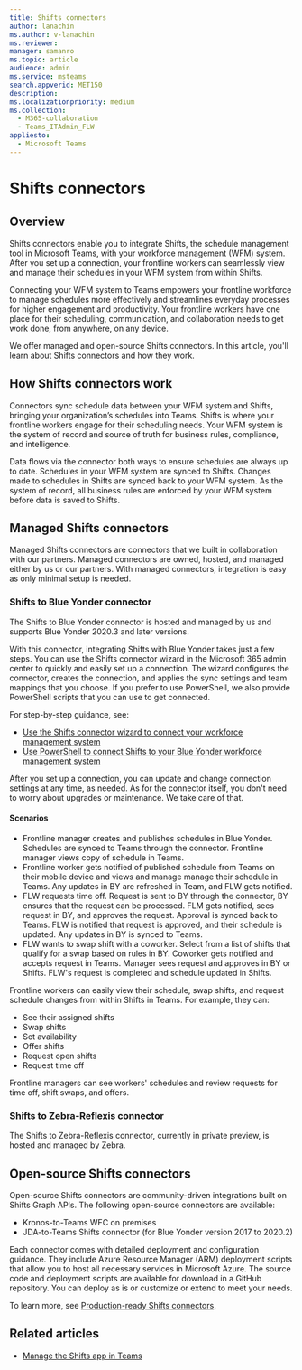 ```yaml
---
title: Shifts connectors
author: lanachin
ms.author: v-lanachin
ms.reviewer: 
manager: samanro
ms.topic: article
audience: admin
ms.service: msteams
search.appverid: MET150
description: 
ms.localizationpriority: medium
ms.collection: 
  - M365-collaboration
  - Teams_ITAdmin_FLW
appliesto: 
  - Microsoft Teams
---
```


# Shifts connectors

## Overview

Shifts connectors enable you to integrate Shifts, the schedule management tool in Microsoft Teams, with your workforce management (WFM) system. After you set up a connection, your frontline workers can seamlessly view and manage their schedules in your WFM system from within Shifts.

Connecting your WFM system to Teams empowers your frontline workforce to manage schedules more effectively and streamlines everyday processes for higher engagement and productivity. Your frontline workers have one place for their scheduling, communication, and collaboration needs to get work done, from anywhere, on any device.

We offer managed and open-source Shifts connectors. In this article, you'll learn about Shifts connectors and how they work.

## How Shifts connectors work

Connectors sync schedule data between your WFM system and Shifts, bringing your organization’s schedules into Teams. Shifts is where your frontline workers engage for their scheduling needs. Your WFM system is the system of record and source of truth for business rules, compliance, and intelligence.

Data flows via the connector both ways to ensure schedules are always up to date. Schedules in your WFM system are synced to Shifts. Changes made to schedules in Shifts are synced back to your WFM system. As the system of record, all business rules are enforced by your WFM system before data is saved to Shifts.

## Managed Shifts connectors

Managed Shifts connectors are connectors that we built in collaboration with our partners. Managed connectors are owned, hosted, and managed either by us or our partners. With managed connectors, integration is easy as only minimal setup is needed.

### Shifts to Blue Yonder connector

The Shifts to Blue Yonder connector is hosted and managed by us and supports Blue Yonder 2020.3 and later versions.

With this connector, integrating Shifts with Blue Yonder takes just a few steps.  You can use the Shifts connector wizard in the Microsoft 365 admin center to quickly and easily set up a connection. The wizard configures the connector, creates the connection, and applies the sync settings and team mappings that you choose. If you prefer to use PowerShell, we also provide PowerShell scripts that you can use to get connected.

For step-by-step guidance, see:

- [Use the Shifts connector wizard to connect your workforce management system](shifts-connector-wizard.md)
- [Use PowerShell to connect Shifts to your Blue Yonder workforce management system](shifts-connector-blue-yonder-powershell-setup.md)

After you set up a connection, you can update and change connection settings at any time, as needed. As for the connector itself, you don't need to worry about upgrades or maintenance. We take care of that.

#### Scenarios

- Frontline manager creates and publishes schedules in Blue Yonder. Schedules are synced to Teams through the connector. Frontline manager views copy of schedule in Teams.
- Frontline worker gets notified of published schedule from Teams on their mobile device and views and manage manage their schedule in Teams. Any updates in BY are refreshed in Team, and FLW gets notified.
- FLW requests time off. Request is sent to BY through the connector, BY ensures that the request can be processed. FLM gets notified, sees request in BY, and approves the request. Approval is synced back to Teams. FLW is notified that request is approved, and their schedule is updated. 
Any updates in BY is synced to Teams.
- FLW wants to swap shift with a coworker. Select from a list of shifts that qualify for a swap based on rules in BY. Coworker gets notified and accepts request in Teams. Manager sees request and approves in BY or Shifts. FLW's request is completed and schedule updated in Shifts.


Frontline workers can easily view their schedule, swap shifts, and request schedule changes from within Shifts in Teams. For example, they can:

- See their assigned shifts
- Swap shifts
- Set availability
- Offer shifts
- Request open shifts
- Request time off

Frontline managers can see workers' schedules and review requests for time off, shift swaps, and offers.

### Shifts to Zebra-Reflexis connector

The Shifts to Zebra-Reflexis connector, currently in private preview, is hosted and managed by Zebra.

## Open-source Shifts connectors

Open-source Shifts connectors are community-driven integrations built on Shifts Graph APIs. The following open-source connectors are available:

- Kronos-to-Teams WFC on premises
- JDA-to-Teams Shifts connector (for Blue Yonder version 2017 to 2020.2)

Each connector comes with detailed deployment and configuration guidance. They include Azure Resource Manager (ARM) deployment scripts that allow you to host all necessary services in Microsoft Azure. The source code and deployment scripts are available for download in a GitHub repository. You can deploy as is or customize or extend to meet your needs.

To learn more, see [Production-ready Shifts connectors](/microsoftteams/platform/samples/shifts-wfm-connectors).

## Related articles

- [Manage the Shifts app in Teams](manage-the-shifts-app-for-your-organization-in-teams.md)
